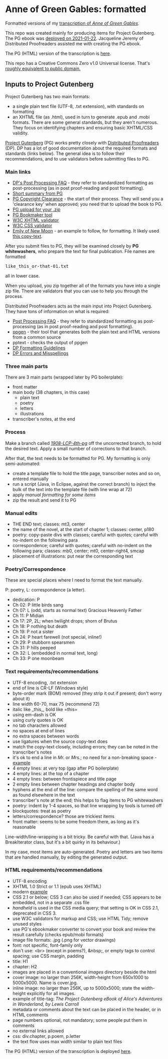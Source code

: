 # Anne of Green Gables: formatted 

Formatted versions of my <a href='https://johanley.github.io/anne-of-green-gables/index.html'>transcription of _Anne of Green Gables_</a>.

This repo was created mainly for producing items for Project Gutenberg.
The PG ebook was <a href='https://www.gutenberg.org/ebooks/64365'>deployed on 2021-01-22</a>.
Jacqueline Jeremy of Distributed Proofreaders assisted me with creating the PG ebook.

The PG (HTML) version of the transcription is <a href='https://johanley.github.io/anne-of-green-gables-fmt/anne-of-green-gables.html'>here</a>.

This repo has a Creative Commons Zero v1.0 Universal license.
That's <a href='https://creativecommons.org/share-your-work/public-domain/cc0'>roughly equivalent to public domain.</a>

## Inputs to Project Gutenberg

Project Gutenberg has two main formats:
<ul>
 <li>a single plain text file (UTF-8, .txt extension), with standards on formatting
 <li>an XHTML file (as .html), used in turn to generate .epub and .mobi formats. 
 There are some general standards, but they aren't numerous.
 They focus on identifying chapters and ensuring basic XHTML/CSS validity.
</ul>

<a href='https://www.gutenberg.org/'>Project Gutenberg</a> (PG) works pretty closely with <a href='https://www.pgdp.net/c/'>Distributed Proofreaders</a> (DP). 
DP has a lot of good documentation about the required formats and standards (links below).
The general idea is to follow their recommendations, and to use validators before submitting files to PG.

### Main links
<ul>
 <li><a href='https://www.pgdp.net/wiki/DP_Official_Documentation:PP_and_PPV/Post-Processing_FAQ'>DP's Post Processing FAQ</a> - they refer to standardized formatting as post-processing (as in post proof-reading and post formatting).
 <li><a href='http://www.gutenberg.org/help/volunteers_faq.html'>Short summary from PG</a> 
 <li><a href='https://copy.pglaf.org/index.php'>PG Copyright Clearance</a> - the start of their process. They will send you a 'clearance key' when approved; you need that to upload the book to PG.
 <li><a href='https://upload.pglaf.org/index.php'>PG upload for your .zip </a> 
 <li><a href='https://ebookmaker.pglaf.org/index.php'>PG Bookmaker tool</a> 
 <li><a href='https://validator.w3.org/'>W3C XHTML validator</a> 
 <li><a href='http://jigsaw.w3.org/css-validator/'>W3C CSS validator</a> 
 <li><a href='http://www.gutenberg.org/ebooks/61236'>Emily of New Moon</a> - an example to follow, for formatting. 
      It likely used <a href='https://archive.org/details/emilyofnewmoon00mont_1/page/n7/mode/2up'>this copy-text</a>.
</ul> 

After you submit files to PG, they will be examined closely by <b>PG whitewashers</b>, who prepare the text for final publication.
File names are formatted

<P><tt>like_this_or-that-01.txt</tt>

<P>all in lower case.

<P>When you upload, you zip together all of the formats you have into a single zip file.
There are validators that you can use to help you through the process.

<P>Distributed Proofreaders acts as the main input into Project Gutenberg. 
They have tons of information on what is required:
<ul>
 <li><a href='https://www.pgdp.net/wiki/DP_Official_Documentation:PP_and_PPV/Post-Processing_FAQ'>Post Processing FAQ</a> - they refer to standardized formatting as post-processing (as in post proof-reading and post formatting).
 <li><a href='https://www.pgdp.net/wiki/PPTools/Ppgen'>ppgen</a> - their tool that generates both the plain text and HTML versions from a common source
 <li>pptext - checks the output of ppgen
 <li><a href='https://www.pgdp.net/wiki/DP_Official_Documentation:Formatting/Formatting_Guidelines'>DP Formatting Guidelines</a>
 <li><a href='https://www.pgdp.net/wiki/DP_Official_Documentation:Formatting/Formatting_Guidelines#p_errors'>DP Errors and Misspellings</a>
</ul>

### Three main parts

There are 3 main parts (wrapped later by PG boilerplate):
<ul>
 <li>front matter
 <li>main body (38 chapters, in this case)
  <ul>
   <li>plain text
   <li>poetry
   <li>letters
   <li>illustrations
  </ul> 
 <li>transcriber's notes, at the end
</ul>

### Process

Make a branch called <a href='https://github.com/johanley/anne-of-green-gables-editions/tree/1908-LCP-4th-pg'><em>1908-LCP-4th-pg</em></a> off the uncorrected branch, to hold the desired text.
Apply a small number of corrections to that branch.

<P>After that, the text needs to be formatted for PG.
My formatting is only semi-automated:
<ul>
 <li>create a template file to hold the title page, transcriber notes and so on, entered manually
 <li>run a script (Java, in Eclipse, against the correct branch) to inject the bulk of the text into the template file (with line wrap at 72)
 <li>apply <em>manual formatting for some items</em>
 <li>zip the result and send it to PG
</ul>

### Manual edits
<ul>
 <li>THE END text; classes: mt3, center
 <li>the name of the novel, at the start of chapter 1; classes: center, p180
 <li>poetry: copy-paste divs with classes; careful with quotes; careful with no-indent on the following para
 <li>correspondence; careful with quotes; careful with no-indent on the following para; classes: mb0, center; mt0, center-right4, smcap
 <li>placement of illustrations: put near the corresponding text
</ul>


### Poetry/Correspondence

These are special places where I need to format the text manually.

<P>P: poetry, L: correspondence (a letter).

<P>
<ul>
 <li>dedication: P
 <li>Ch 02: P little birds sang
 <li>Ch 07: L (odd, starts as normal text) Gracious Heavenly Father
 <li>Ch 11: P Midian
 <li>Ch 17: 2P, 2L; when twilight drops; shorn of Brutus
 <li>Ch 18: P nothing but death
 <li>Ch 19: P not a sister
 <li>Ch 24: P heart farewell (not special, inline!)
 <li>Ch 29: P stubborn spearsmen
 <li>Ch 31: P hills peeped
 <li>Ch 32: L (embedded in normal text, long)
 <li>Ch 33: P one moonbeam
</ul>


### Text requirements/recommendations

<ul>
 <li>UTF-8 encoding, .txt extension
 <li>end of line is CR-LF (Windows style)
 <li>byte-order mark (BOM) removed (they strip it out if present; don't worry about it)
 <li>line width 60-70, max 75 (recommend 72)
 <li>italic like _this_, bold like =this=
 <li>using em-dash is OK
 <li>using curly quotes is OK
 <li>no tab characters allowed
 <li>no spaces at end of lines
 <li>no extra spaces between words
 <li>use ligatures when the source copy-text does
 <li>match the copy-text closely, including errors; they can be noted in the transcriber's notes
 <li>it's ok to end a line in <em>Mr.</em> or <em>Mrs.</em>; no need for a non-breaking space - <a href='http://www.gutenberg.org/files/64216/64216-0.txt'>example</a>
 <li> 4 empty lines: at very top (gap after PG boilerplate)
 <li> 4 empty lines: at the top of a chapter
 <li> 4 empty lines: between frontispiece and title page
 <li> 2 empty lines between chapter headings and chapter body
 <li> hyphens at the end of the line: compare the spelling of the same word as found elsewhere in the text
 <li> transcriber's note at the end; this helps to flag items to PG whitewashers
 <li> poetry: indent by 1-4 spaces, so that line wrapping by tools is turned off
 <li> blockquotes: treat as poetry
 <li> letters/correspondence? those are trickiest items
 <li> front matter: seems to be some freedom there, as long as it's reasonable
</ul>

<P>Line-width/line-wrapping is a bit tricky. Be careful with that.
(Java has a BreakIterator class, but it's a bit quirky in its behaviour.)

<P>In my case, most items are auto-generated. Poetry and letters are two items 
that are handled manually, by editing the generated output. 

### HTML requirements/recommendations
<ul>
 <li>UTF-8 encoding
 <li>XHTML 1.0 Strict or 1.1 (epub uses XHTML)
 <li>modern <a href='https://www.gutenberg.org/files/2814/2814-h/2814-h.htm'>example</a>
 <li>CSS 2.1 or below; CSS 3 can also be used if needed; CSS appears to be embedded, not in a separate .css file
 <li><em>handheld</em> is used in the CSS media query; that setting is OK in CSS 2.1, deprecated in CSS 3.
 <li>use W3C validators for markup and CSS; use HTML Tidy; remove unused styles
 <li>use PG's ebookmaker converter to convert your book and review the result carefully (checks epub/mobi formats)
 <li>image file formats: .jpg (.png for vector drawings)
 <li>font: not specific, font-family only
 <li>don't use: &lt;br&gt; (except in poems?), &amp;nbsp;, or empty tags to control spacing; use CSS margin, padding
 <li>title: H1
 <li>chapter: H2
 <li>images are placed in a conventional <em>images</em> directory beside the html
 <li>cover image: no larger than 256K, width-height from 650x1000 to 5000x5000. Name is cover.jpg.
 <li>inline image: no larger than 256K, up to 5000x5000; state the width-height explicitly for all images.
 <li>example of title-tag: <em>The Project Gutenberg eBook of Alice's Adventures in Wonderland, by Lewis Carroll</em>
 <li>metadata or comments about the text can be placed in the header, or in HTML comments
 <li>page numbers optional, not mandatory; some people put them in comments
 <li>no external links allowed
 <li>css: div.chapter, p.poem, p.letter
 <li>the text flow uses max width similar to plain text files
</ul>

The PG (HTML) version of the transcription is deployed <a href='https://johanley.github.io/anne-of-green-gables-fmt/anne-of-green-gables.html'>here</a>.
